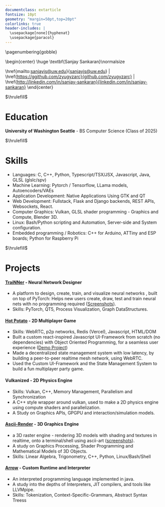 ```yaml
---
documentclass: extarticle
fontsize: 10pt
geometry: "margin=50pt,top=20pt"
colorlinks: true
header-includes: |
  \usepackage[none]{hyphenat} 
  \usepackage{paracol}
---
```


<!--\pagecolor{bgcol}
\color{white}-->

\pagenumbering{gobble}

\begin{center}
\huge \textbf{Sanjay Sankaran}\normalsize

\href{mailto:sanjayjs@uw.edu}{sanjayjs@uw.edu} |
\href{https://ggithub.com/zyugyzarc}{github.com/zyugyzarc} |
\href{http://linkedin.com/in/sanjay-sankaran}{linkedin.com/in/sanjay-sankaran}
\end{center}


$\hrulefill$

# Education

**University of Washington Seattle** - BS Computer Science (Class of 2025)


$\hrulefill$

# Skills

* Languages: C, C++, Python, Typescript/TSX/JSX, Javascript, Java, GLSL (glslc/spv)
* Machine Learning: Pytorch / Tensorflow, LLama models, Autoencoders/VAEs
* Application Development: Native Applications Using GTK and QT
* Web Development: Fullstack, Flask and Django backends, REST APIs, Websockets, React.
* Computer Graphics: Vulkan, GLSL shader programming - Graphics and Compute, Blender 3D.
* Linux: Bash/Python scripting and Automation, Server-side and System configuration.
* Embedded programming   / Robotics: C++ for Arduino, ATTiny and ESP boards; Python for Raspberry Pi

$\hrulefill$

# Projects

#### [TraiNNer](https://github.com/zyugyzarc/trainner) - Neural Network Designer

  * A platform to design, create, train, and visualize neural networks , built on top of PyTorch: Helps new users create, draw, test and train neural nets with no programming required ([Screenshots](https://github.com/zyugyzarc/trainner)).
  * Skills: PyTorch, QT5, Process Visualization, Graph DataStructures.

#### [Hot Potato](https://github.com/zyugyzarc/hot-potato) - 2D Multiplayer Game
  
  * Skills: WebRTC, p2p networks, Redis (Vercel), Javascript, HTML/DOM
  * Built a custom react-inspired Javascript UI-Framework from scratch (no dependencies) with Object Oriented Programming, for a seamless user experience ([Demo Project](https://github.com/zyugyzarc/quizzerole?tab=readme-ov-file#about-the-framework))
  * Made a decentralized state management system with low latency, by building a peer-to-peer realtime mesh network, using WebRTC.
  * Used the Custom UI-Framework and the State Management System to build a fun multiplayer party game.

#### Vulkanized - 2D Physics Engine
  
  * Skills: Vulkan, C++, Memory Management, Parallelism and Synchronization
  * A C++ style wrapper around vulkan, used to make a 2D physics engine using compute shaders and parallelization.
  * A Study on Graphics APIs, GPGPU and interaction/simulation models.

#### [Ascii-Render](https://github.com/zyugyzarc/ascii-render) - 3D Graphics Engine

  * a 3D raster engine - rendering 3D models with shading and textures in realtime, onto a terminal/shell using ascii-art ([screenshots](https://github.com/zyugyzarc/ascii-render)).
  * A study on Graphics Processing, Shader Programming and Mathematical Models of 3D Objects.
  * Skills: Linear Algebra, Trigonometry, C++, Python, Linux/Bash/Shell

#### [Arrow](https://github.com/zyugyzarc/arrow) - Custom Runtime and Interpreter

  * An interpreted programming language implemented in java.
  * A study into the depths of Interpreters, JIT compilers, and tools like LLVMpipe.
  * Skills: Tokenization, Context-Specific-Grammars, Abstract Syntax Treess